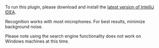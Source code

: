To run this plugin, please download and install the [latest version of IntelliJ IDEA](https://www.jetbrains.com/idea/download/).

Recognition works with most microphones. For best results, minimize background noise.

Please note using the search engine functionality does not work on Windows machines at this time.
